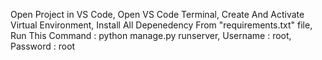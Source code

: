 Open Project in VS Code,
Open VS Code Terminal,
Create And Activate Virtual Environment,
Install All Depenedency From "requirements.txt" file,
Run This Command : python manage.py runserver,
Username : root,
Password : root
